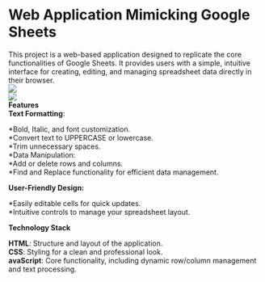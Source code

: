 # Web Application Mimicking Google Sheets
This project is a web-based application designed to replicate the core functionalities of Google Sheets. It provides users with a simple, intuitive interface for creating, editing, and managing spreadsheet data directly in their browser.<br>
<img src="https://i.ibb.co/mqkjTp9/IMG-20250111-130247.jpg" ><br>
<img src="https://i.ibb.co/PxLZ64R/IMG-20250111-131441.jpg"><br>
**Features**<br>
__Text Formatting__:

*Bold, Italic, and font customization.<br>
*Convert text to UPPERCASE or lowercase.<br>
*Trim unnecessary spaces.<br>
*Data Manipulation:<br>
*Add or delete rows and columns.<br>
*Find and Replace functionality for efficient data management.<br>

__User-Friendly Design:__

*Easily editable cells for quick updates.<br>
*Intuitive controls to manage your spreadsheet layout.<br>

__Technology Stack__

__HTML__: Structure and layout of the application.<br>
__CSS__: Styling for a clean and professional look.<br>
__avaScript__: Core functionality, including dynamic row/column management and text processing.
